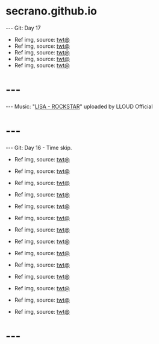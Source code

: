 # secrano.github.io

--- Git: Day 17 

- Ref img, source: [twt@](https://x.com/Matrey02/status/1806091083270496434)
- Ref img, source: [twt@](https://x.com/PopCulture2000s/status/1806479733909065902)
- Ref img, source: [twt@](https://x.com/retro_twt/status/1806402211758407751)
- Ref img, source: [twt@](https://x.com/BasedLIDA/status/1806548010265948478)
- Ref img, source: [twt@](https://x.com/ccreayus/status/1806307661769794036)

# ---
--- Music: "[LISA - ROCKSTAR](https://www.youtube.com/watch?v=hbcGx4MGUMg)" uploaded by LLOUD Official
# ---

--- Git: Day 16 - Time skip.

- Ref img, source: [twt@](https://x.com/historyinmemes/status/1806191347159671286)
- Ref img, source: [twt@](https://x.com/GuNeverever/status/1805975792553525684)
- Ref img, source: [twt@](https://x.com/kirawontmiss/status/1806361983744176262)
- Ref img, source: [twt@](https://x.com/keiuzuki/status/1806383970986394022)
- Ref img, source: [twt@](https://x.com/JJKcontents/status/1806208675549241619)
- Ref img, source: [twt@](https://x.com/Shadyind/status/1805677310332527015)

- Ref img, source: [twt@](https://x.com/historyinmemes/status/1806205877604503659)
- Ref img, source: [twt@](https://x.com/tokyotengu/status/1806021937946153167)
- Ref img, source: [twt@](https://x.com/WholesomeOrenji/status/1806400248031350812)
- Ref img, source: [twt@](https://x.com/PunchingCat/status/1806057700993990765)
- Ref img, source: [twt@](https://x.com/milkynoe/status/1806228847437730100)
- Ref img, source: [twt@](https://x.com/milkynoe/status/1806127965966569751)

- Ref img, source: [twt@](https://x.com/neorarty3/status/1806103785351029005)
- Ref img, source: [twt@](https://x.com/latikaish/status/1805869549360910447)

# ---
